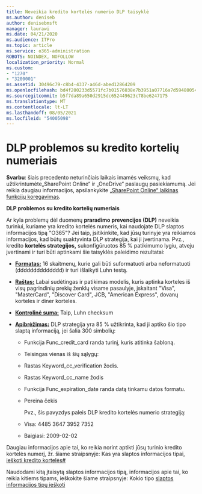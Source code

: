 ```yaml
---
title: Neveikia kredito kortelės numerio DLP taisyklė
ms.author: deniseb
author: denisebmsft
manager: laurawi
ms.date: 04/21/2020
ms.audience: ITPro
ms.topic: article
ms.service: o365-administration
ROBOTS: NOINDEX, NOFOLLOW
localization_priority: Normal
ms.custom:
- "1270"
- "3200001"
ms.assetid: 30496c79-c8b4-4337-a46d-abed12864209
ms.openlocfilehash: bd4f200233d5571fc7b01576038e7b3951a07716a7d5948005418d2896291ee5
ms.sourcegitcommit: b5f7da89a650d2915dc652449623c78be6247175
ms.translationtype: MT
ms.contentlocale: lt-LT
ms.lasthandoff: 08/05/2021
ms.locfileid: "54005098"
---
```

# <a name="dlp-issues-with-credit-card-numbers"></a>DLP problemos su kredito kortelių numeriais

**Svarbu**: šiais precedento neturinčiais laikais imamės veiksmų, kad užtikrintumėte„SharePoint Online“ ir „OneDrive“ paslaugų pasiekiamumą. Jei reikia daugiau informacijos, apsilankykite [„SharePoint Online“ laikinas funkcijų koregavimas](https://aka.ms/ODSPAdjustments).

**DLP problemos su kredito kortelių numeriais**

Ar kyla problemų dėl duomenų  **praradimo prevencijos (DLP)** neveikia turiniui, kuriame yra kredito kortelės numeris, kai naudojate DLP slaptos informacijos tipą "O365"? Jei taip, įsitikinkite, kad jūsų turinyje yra reikiamos informacijos, kad būtų suaktyvinta DLP strategija, kai ji įvertinama. Pvz., kredito **kortelės strategijos,** sukonfigūruotos 85 % patikimumo lygiu, atveju įvertinami ir turi būti aptinkami šie taisyklės paleidimo rezultatai:
  
- **[Formatas:](https://docs.microsoft.com/microsoft-365/compliance/sensitive-information-type-entity-definitions#format-19)** 16 skaitmenų, kurie gali būti suformatuoti arba neformatuoti (dddddddddddddd) ir turi išlaikyti Luhn testą.

- **[Raštas:](https://docs.microsoft.com/microsoft-365/compliance/sensitive-information-type-entity-definitions#pattern-19)** Labai sudėtingas ir patikimas modelis, kuris aptinka korteles iš visų pagrindinių prekių ženklų visame pasaulyje, įskaitant "Visa", "MasterCard", "Discover Card", JCB, "American Express", dovanų korteles ir diner korteles.

- **[Kontrolinė suma:](https://docs.microsoft.com/microsoft-365/compliance/sensitive-information-type-entity-definitions#checksum-19)** Taip, Luhn checksum

- **[Apibrėžimas:](https://docs.microsoft.com/microsoft-365/compliance/sensitive-information-type-entity-definitions#definition-19)** DLP strategija yra 85 % užtikrinta, kad ji aptiko šio tipo slaptą informaciją, jei šalia 300 simbolių:

  - Funkcija Func_credit_card randa turinį, kuris atitinka šabloną.

  - Teisingas vienas iš šių sąlygų:

  - Rastas Keyword_cc_verification žodis.

  - Rastas Keyword_cc_name žodis

  - Funkcija Func_expiration_date randa datą tinkamu datos formatu.

  - Pereina čekis

    Pvz., šis pavyzdys paleis DLP kredito kortelės numerio strategiją:

  - Visa: 4485 3647 3952 7352
  
  - Baigiasi: 2009-02-02

Daugiau informacijos apie tai,  ko reikia norint aptikti jūsų turinio kredito kortelės numerį, žr. šiame straipsnyje: Kas yra slaptos informacijos tipai, [ieškoti kredito kortelės#](https://docs.microsoft.com/microsoft-365/compliance/sensitive-information-type-entity-definitions#credit-card-number)
  
Naudodami kitą įtaisytą slaptos informacijos tipą, informacijos apie tai, ko reikia kitiems tipams, ieškokite šiame straipsnyje: Kokio tipo [slaptos informacijos tipų ieškoti](https://docs.microsoft.com/microsoft-365/compliance/sensitive-information-type-entity-definitions)
  